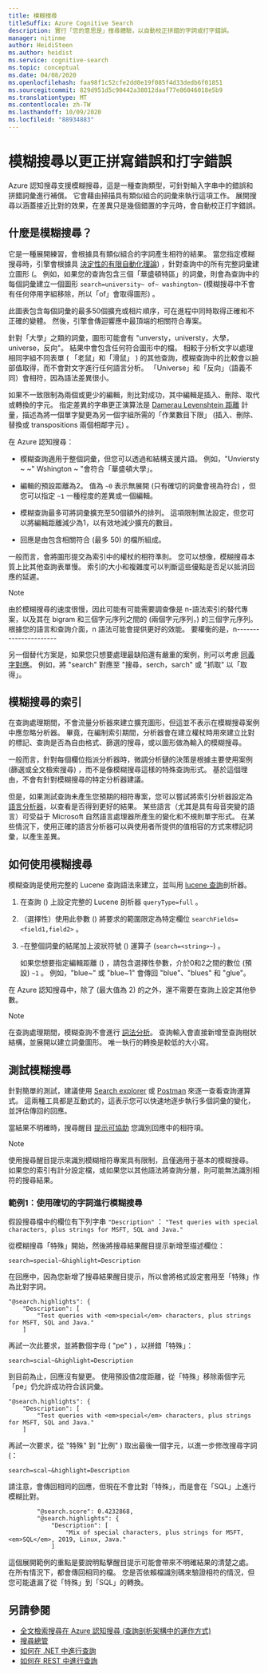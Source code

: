 ```yaml
---
title: 模糊搜尋
titleSuffix: Azure Cognitive Search
description: 實行「您的意思是」搜尋體驗，以自動校正拼錯的字詞或打字錯誤。
manager: nitinme
author: HeidiSteen
ms.author: heidist
ms.service: cognitive-search
ms.topic: conceptual
ms.date: 04/08/2020
ms.openlocfilehash: faa98f1c52cfe2dd0e19f085f4d33dedb6f01851
ms.sourcegitcommit: 829d951d5c90442a38012daaf77e86046018e5b9
ms.translationtype: MT
ms.contentlocale: zh-TW
ms.lasthandoff: 10/09/2020
ms.locfileid: "88934883"
---
```

# <a name="fuzzy-search-to-correct-misspellings-and-typos"></a>模糊搜尋以更正拼寫錯誤和打字錯誤

Azure 認知搜尋支援模糊搜尋，這是一種查詢類型，可針對輸入字串中的錯誤和拼錯詞彙進行補償。 它會藉由掃描具有類似組合的詞彙來執行這項工作。 展開搜尋以涵蓋接近比對的效果，在差異只是幾個錯置的字元時，會自動校正打字錯誤。 

## <a name="what-is-fuzzy-search"></a>什麼是模糊搜尋？

它是一種展開練習，會根據具有類似組合的字詞產生相符的結果。 當您指定模糊搜尋時，引擎會根據具 [決定性的有限自動化理論](https://en.wikipedia.org/wiki/Deterministic_finite_automaton)) ，針對查詢中的所有完整詞彙建立圖形 (。 例如，如果您的查詢包含三個「華盛頓特區」的詞彙，則會為查詢中的每個詞彙建立一個圖形 `search=university~ of~ washington~` (模糊搜尋中不會有任何停用字組移除，所以「of」會取得圖形) 。

此圖表包含每個詞彙的最多50個擴充或相片順序，可在進程中同時取得正確和不正確的變體。 然後，引擎會傳迴響應中最頂端的相關符合專案。 

針對「大學」之類的詞彙，圖形可能會有 "unversty，universty，大學，universe，反向"。 結果中會包含任何符合圖形中的檔。 相較于分析文字以處理相同字組不同表單 ( 「老鼠」和「滑鼠」 ) 的其他查詢，模糊查詢中的比較會以臉部值取得，而不會對文字進行任何語言分析。 「Universe」和「反向」（語義不同）會相符，因為語法差異很小。

如果不一致限制為兩個或更少的編輯，則比對成功，其中編輯是插入、刪除、取代或轉換的字元。 指定差異的字串更正演算法是 [Damerau Levenshtein 距離](https://en.wikipedia.org/wiki/Damerau%E2%80%93Levenshtein_distance) 計量，描述為將一個單字變更為另一個字組所需的「作業數目下限」 (插入、刪除、替換或 transpositions 兩個相鄰字元) 。 

在 Azure 認知搜尋：

+ 模糊查詢適用于整個詞彙，但您可以透過和結構支援片語。 例如，"Unviersty ~ ~" Wshington ~ "會符合「華盛頓大學」。

+ 編輯的預設距離為2。 值為 `~0` 表示無展開 (只有確切的詞彙會視為符合) ，但您可以指定 `~1` 一種程度的差異或一個編輯。 

+ 模糊查詢最多可將詞彙擴充至50個額外的排列。 這項限制無法設定，但您可以將編輯距離減少為1，以有效地減少擴充的數目。

+ 回應是由包含相關符合 (最多 50) 的檔所組成。

一般而言，會將圖形提交為索引中的權杖的相符準則。 您可以想像，模糊搜尋本質上比其他查詢表單慢。 索引的大小和複雜度可以判斷這些優點是否足以抵消回應的延遲。

> [!NOTE]
> 由於模糊搜尋的速度很慢，因此可能有可能需要調查像是 n-語法索引的替代專案，以及其在 bigram 和三個字元序列之間的 (兩個字元序列，) 的三個字元序列。 根據您的語言和查詢介面，n 語法可能會提供更好的效能。 要權衡的是，n----------------------
>
> 另一個替代方案是，如果您只想要處理最缺陷還有嚴重的案例，則可以考慮 [同義字對應](search-synonyms.md)。 例如，將 "search" 對應至 "搜尋，serch，sarch" 或 "抓取" 以「取得」。

## <a name="indexing-for-fuzzy-search"></a>模糊搜尋的索引

在查詢處理期間，不會流量分析器來建立擴充圖形，但這並不表示在模糊搜尋案例中應忽略分析器。 畢竟，在編制索引期間，分析器會在建立權杖時用來建立比對的標記、查詢是否為自由格式、篩選的搜尋，或以圖形做為輸入的模糊搜尋。 

一般而言，針對每個欄位指派分析器時，微調分析鏈的決策是根據主要使用案例 (篩選或全文檢索搜尋) ，而不是像模糊搜尋這樣的特殊查詢形式。 基於這個理由，不會有針對模糊搜尋的特定分析器建議。 

但是，如果測試查詢未產生您預期的相符專案，您可以嘗試將索引分析器設定為 [語言分析器](index-add-language-analyzers.md)，以查看是否得到更好的結果。 某些語言（尤其是具有母音突變的語言）可受益于 Microsoft 自然語言處理器所產生的變化和不規則單字形式。 在某些情況下，使用正確的語言分析器可以與使用者所提供的值相容的方式來標記詞彙，以產生差異。

## <a name="how-to-use-fuzzy-search"></a>如何使用模糊搜尋

模糊查詢是使用完整的 Lucene 查詢語法來建立，並叫用 [lucene 查詢](https://lucene.apache.org/core/6_6_1/queryparser/org/apache/lucene/queryparser/classic/package-summary.html)剖析器。

1. 在查詢 () 上設定完整的 Lucene 剖析器 `queryType=full` 。

1. （選擇性）使用此參數 () 將要求的範圍限定為特定欄位 `searchFields=<field1,field2>` 。 

1. `~`在整個詞彙的結尾加上波狀符號 () 運算子 (`search=<string>~`) 。

   如果您想要指定編輯距離 () ，請包含選擇性參數，介於0和2之間的數位 (預設) `~1` 。 例如，"blue~" 或 "blue~1" 會傳回 "blue"、"blues" 和 "glue"。

在 Azure 認知搜尋中，除了 (最大值為 2) 的之外，還不需要在查詢上設定其他參數。

> [!NOTE]
> 在查詢處理期間，模糊查詢不會進行 [詞法分析](search-lucene-query-architecture.md#stage-2-lexical-analysis)。 查詢輸入會直接新增至查詢樹狀結構，並展開以建立詞彙圖形。 唯一執行的轉換是較低的大小寫。

## <a name="testing-fuzzy-search"></a>測試模糊搜尋

針對簡單的測試，建議使用 [Search explorer](search-explorer.md) 或 [Postman](search-get-started-postman.md) 來逐一查看查詢運算式。 這兩種工具都是互動式的，這表示您可以快速地逐步執行多個詞彙的變化，並評估傳回的回應。

當結果不明確時，搜尋醒目 [提示可協助](search-pagination-page-layout.md#hit-highlighting) 您識別回應中的相符項。 

> [!Note]
> 使用搜尋醒目提示來識別模糊相符專案具有限制，且僅適用于基本的模糊搜尋。 如果您的索引有計分設定檔，或如果您以其他語法將查詢分層，則可能無法識別相符的搜尋結果。 

### <a name="example-1-fuzzy-search-with-the-exact-term"></a>範例1：使用確切的字詞進行模糊搜尋

假設搜尋檔中的欄位有下列字串 `"Description"` ： `"Test queries with special characters, plus strings for MSFT, SQL and Java."`

從模糊搜尋「特殊」開始，然後將搜尋結果醒目提示新增至描述欄位：

```console
search=special~&highlight=Description
```

在回應中，因為您新增了搜尋結果醒目提示，所以會將格式設定套用至「特殊」作為比對字詞。

```output
"@search.highlights": {
    "Description": [
        "Test queries with <em>special</em> characters, plus strings for MSFT, SQL and Java."
    ]
```

再試一次此要求，並將數個字母 ( "pe" ) ，以拼錯「特殊」：

```console
search=scial~&highlight=Description
```

到目前為止，回應沒有變更。 使用預設值2度距離，從「特殊」移除兩個字元「pe」仍允許成功符合該詞彙。

```output
"@search.highlights": {
    "Description": [
        "Test queries with <em>special</em> characters, plus strings for MSFT, SQL and Java."
    ]
```

再試一次要求，從 "特殊" 到 "比例" ) 取出最後一個字元，以進一步修改搜尋字詞 (：

```console
search=scal~&highlight=Description
```

請注意，會傳回相同的回應，但現在不會比對「特殊」，而是會在「SQL」上進行模糊比對。

```output
        "@search.score": 0.4232868,
        "@search.highlights": {
            "Description": [
                "Mix of special characters, plus strings for MSFT, <em>SQL</em>, 2019, Linux, Java."
            ]
```

這個展開範例的重點是要說明點擊醒目提示可能會帶來不明確結果的清楚之處。 在所有情況下，都會傳回相同的檔。 您是否依賴檔識別碼來驗證相符的情況，但您可能遺漏了從「特殊」到「SQL」的轉換。

## <a name="see-also"></a>另請參閱

+ [全文檢索搜尋在 Azure 認知搜尋 (查詢剖析架構中的運作方式) ](search-lucene-query-architecture.md)
+ [搜尋總管](search-explorer.md)
+ [如何在 .NET 中進行查詢](./search-get-started-dotnet.md)
+ [如何在 REST 中進行查詢](./search-get-started-powershell.md)